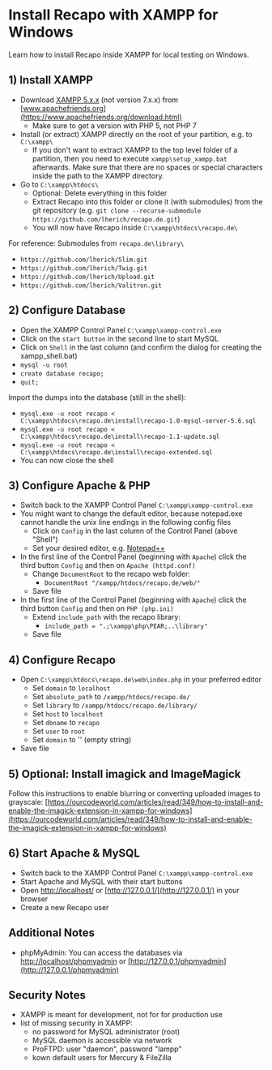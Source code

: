 # Install Recapo with XAMPP for Windows
Learn how to install Recapo inside XAMPP for local testing on Windows.

## 1) Install XAMPP
* Download [XAMPP 5.x.x](https://www.apachefriends.org/download.html) (not version 7.x.x) from   [www.apachefriends.org](https://www.apachefriends.org/download.html)
  * Make sure to get a version with PHP 5, not PHP 7
* Install (or extract) XAMPP directly on the root of your partition, e.g. to `C:\xampp\`
  * If you don't want to extract XAMPP to the top level folder of a partition, then you need to execute `xampp\setup_xampp.bat` afterwards. Make sure that there are no spaces or special characters inside the path to the XAMPP directory.
* Go to `C:\xampp\htdocs\`
  * Optional: Delete everything in this folder
  * Extract Recapo into this folder or clone it (with submodules) from the git repository (e.g. `git clone --recurse-submodule https://github.com/lherich/recapo.de.git`)
  * You will now have Recapo inside `C:\xampp\htdocs\recapo.de\`

For reference: Submodules from `recapo.de\library\`
* `https://github.com/lherich/Slim.git`
* `https://github.com/lherich/Twig.git`
* `https://github.com/lherich/Upload.git`
* `https://github.com/lherich/Valitron.git`

## 2) Configure Database
* Open the XAMPP Control Panel `C:\xampp\xampp-control.exe`
* Click on the `start button` in the second line to start MySQL
* Click on `Shell` in the last column (and confirm the dialog for creating the xampp_shell.bat)
* `mysql -u root`
* `create database recapo;`
* `quit;`

Import the dumps into the database (still in the shell):
* `mysql.exe -u root recapo < C:\xampp\htdocs\recapo.de\install\recapo-1.0-mysql-server-5.6.sql`
* `mysql.exe -u root recapo < C:\xampp\htdocs\recapo.de\install\recapo-1.1-update.sql`
* `mysql.exe -u root recapo < C:\xampp\htdocs\recapo.de\install\recapo-extended.sql`
* You can now close the shell

## 3) Configure Apache & PHP
* Switch back to the XAMPP Control Panel `C:\xampp\xampp-control.exe`
* You might want to change the default editor, because notepad.exe cannot handle the unix line endings in the following config files
  * Click on `Config` in the last column of the Control Panel (above "Shell")
  * Set your desired editor, e.g. [Notepad++](https://www.notepad-plus-plus.org)
* In the first line of the Control Panel (beginning with `Apache`) click the third button `Config` and then on `Apache (httpd.conf)`
  * Change `DocumentRoot` to the recapo web folder:
    * `DocumentRoot "/xampp/htdocs/recapo.de/web/"`
  * Save file
* In the first line of the Control Panel (beginning with `Apache`) click the third button `Config` and then on `PHP (php.ini)`
  * Extend `include_path` with the recapo library:
    * `include_path = ".;\xampp\php\PEAR;..\library"`
  * Save file

## 4) Configure Recapo
* Open `C:\xampp\htdocs\recapo.de\web\index.php` in your preferred editor
  * Set `domain` to `localhost`
  * Set `absolute_path` to `/xampp/htdocs/recapo.de/`
  * Set `library` to `/xampp/htdocs/recapo.de/library/`
  * Set `host` to `localhost`
  * Set `dbname` to `recapo`
  * Set `user` to `root`
  * Set `domain` to '' (empty string)
* Save file

## 5) Optional: Install imagick and ImageMagick
Follow this instructions to enable blurring or converting uploaded images to grayscale:
[https://ourcodeworld.com/articles/read/349/how-to-install-and-enable-the-imagick-extension-in-xampp-for-windows](https://ourcodeworld.com/articles/read/349/how-to-install-and-enable-the-imagick-extension-in-xampp-for-windows)

## 6) Start Apache & MySQL
* Switch back to the XAMPP Control Panel `C:\xampp\xampp-control.exe`
* Start Apache and MySQL with their start buttons
* Open [http://localhost/](http://localhost/) or [http://127.0.0.1/](http://127.0.0.1/) in your browser
* Create a new Recapo user

## Additional Notes
* phpMyAdmin: You can access the databases via [http://localhost/phpmyadmin](http://localhost/phpmyadmin) or [http://127.0.0.1/phpmyadmin](http://127.0.0.1/phpmyadmin)

## Security Notes
* XAMPP is meant for development, not for for production use
* list of missing security in XAMPP:
  * no password for MySQL administrator (root)
  * MySQL daemon is accessible via network
  * ProFTPD: user "daemon", password "lampp"
  * kown default users for Mercury & FileZilla
